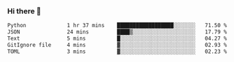 ### Hi there 👋

<!--START_SECTION:waka-->

```txt
Python             1 hr 37 mins    ██████████████████░░░░░░░   71.50 %
JSON               24 mins         ████▒░░░░░░░░░░░░░░░░░░░░   17.79 %
Text               5 mins          █░░░░░░░░░░░░░░░░░░░░░░░░   04.27 %
GitIgnore file     4 mins          ▓░░░░░░░░░░░░░░░░░░░░░░░░   02.93 %
TOML               3 mins          ▓░░░░░░░░░░░░░░░░░░░░░░░░   02.23 %
```

<!--END_SECTION:waka-->

<!--
**Jonas-VanHaeken/Jonas-VanHaeken** is a ✨ _special_ ✨ repository because its `README.md` (this file) appears on your GitHub profile.

Here are some ideas to get you started:

- 🔭 I’m currently working on ...
- 🌱 I’m currently learning ...
- 👯 I’m looking to collaborate on ...
- 🤔 I’m looking for help with ...
- 💬 Ask me about ...
- 📫 How to reach me: ...
- 😄 Pronouns: ...
- ⚡ Fun fact: ...
-->
